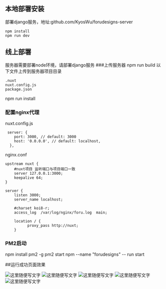 ## 本地部署安装
部署django服务，地址:github.com/KyosWu/forudesigns-server
```
npm install
npm run dev
```
## 线上部署
服务器需要部署node环境，请部署django服务
###上传服务器
npm run build
以下文件上传到服务器项目目录
```
.nuxt
nuxt.config.js
package.json
```
npm run install
### 配置nginx代理
nuxt.config.js
```
 server: {
    port: 3000, // default: 3000
    host: '0.0.0.0', // default: localhost,
  },
```
nginx.conf
```
upstream nuxt {
    #nuxt项目 监听端口与项目端口一致
    server 127.0.0.1:3000;
    keepalive 64;
}

server {
    listen 3000;
    server_name localhost;

    #charset koi8-r;
    access_log  /var/log/nginx/foru.log  main;

    location / {
		  proxy_pass http://nuxt;
    }
```
### PM2启动
npm install pm2 -g
pm2 start npm --name "forudesigns" -- run start


##运行成功页面效果

![这里随便写文字](https://github.com/KyosWu/forudesigns-front/blob/master/static/images/1.PNG)
![这里随便写文字](https://github.com/KyosWu/forudesigns-front/blob/master/static/images/2.PNG)
![这里随便写文字](https://github.com/KyosWu/forudesigns-front/blob/master/static/images/3.PNG)
![这里随便写文字](https://github.com/KyosWu/forudesigns-front/blob/master/static/images/4.PNG)
![这里随便写文字](https://github.com/KyosWu/forudesigns-front/blob/master/static/images/5.PNG)
